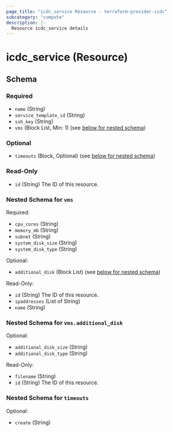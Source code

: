 ```yaml
---
page_title: "icdc_service Resource - terraform-provider-icdc"
subcategory: "compute"
description: |-
  Resource icdc_service details
---
```


# icdc_service (Resource)


<!-- schema generated by tfplugindocs -->
## Schema

### Required

- `name` (String)
- `service_template_id` (String)
- `ssh_key` (String)
- `vms` (Block List, Min: 1) (see [below for nested schema](#nestedblock--vms))

### Optional

- `timeouts` (Block, Optional) (see [below for nested schema](#nestedblock--timeouts))

### Read-Only

- `id` (String) The ID of this resource.

<a id="nestedblock--vms"></a>
### Nested Schema for `vms`

Required:

- `cpu_cores` (String)
- `memory_mb` (String)
- `subnet` (String)
- `system_disk_size` (String)
- `system_disk_type` (String)

Optional:

- `additional_disk` (Block List) (see [below for nested schema](#nestedblock--vms--additional_disk))

Read-Only:

- `id` (String) The ID of this resource.
- `ipaddresses` (List of String)
- `name` (String)

<a id="nestedblock--vms--additional_disk"></a>
### Nested Schema for `vms.additional_disk`

Optional:

- `additional_disk_size` (String)
- `additional_disk_type` (String)

Read-Only:

- `filename` (String)
- `id` (String) The ID of this resource.



<a id="nestedblock--timeouts"></a>
### Nested Schema for `timeouts`

Optional:

- `create` (String)
